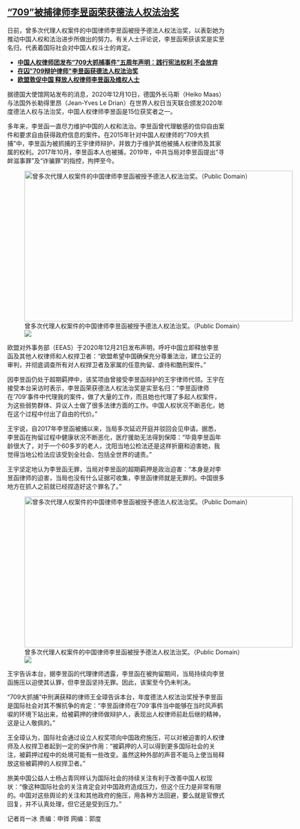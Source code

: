 <!--1610055251000-->
[“709”被捕律师李昱函荣获德法人权法治奖](https://www.rfa.org/mandarin/yataibaodao/renquanfazhi/bx-01072021162804.html)
------

<p>日前，曾多次代理人权案件的中国律师李昱函被授予德法人权法治奖，以表彰她为推动中国人权和法治进步所做出的努力。有关人士评论说，李昱函荣获该奖是实至名归，代表着国际社会对中国人权斗士的肯定。</p><p></p><ul><li><strong><a href="https://www.rfa.org/mandarin/Xinwen/2-07092020093739.html">中国人权律师团发布“709大抓捕事件”五周年声明：践行宪法权利 不会放弃</a></strong></li><li><strong><a href="https://www.rfa.org/mandarin/Xinwen/wul0107c-01072021070124.html">在囚"709辩护律师"李昱函获德法人权法治奖</a></strong></li><li><strong><a href="https://www.rfa.org/mandarin/yataibaodao/renquanfazhi/cl-12212020133405.html">欧盟敦促中国 释放人权律师李昱函及维权人士</a></strong></li></ul><p></p><p>据德国大使馆网站发布的消息，2020年12月10日，德国外长马斯（Heiko Maas）与法国外长勒得里昂（Jean-Yves Le Drian）在世界人权日当天联合颁发2020年度德法人权与法治奖，中国人权律师李昱函是15位获奖者之一。</p><p>多年来，李昱函一直尽力维护中国的人权和法治。李昱函曾代理敏感的信仰自由案件和要求自由获得政府信息的案件。在2015年针对中国人权律师的“709大抓捕”中，李昱函为被抓捕的王宇律师辩护，并致力于维护其他被捕人权律师及其家属的权利。2017年10月，李昱函本人也被捕，2019年，中共当局对李昱函提出“寻衅滋事罪”及“诈骗罪”的指控，拘押至今。</p><p><figure class="image-richtext image-inline captioned" style="width:622px;"><img alt="曾多次代理人权案件的中国律师李昱函被授予德法人权法治奖。（Public Domain）" height="349" src="https://www.rfa.org/mandarin/yataibaodao/renquanfazhi/bx-01072021162804.html/social_media.jpg/@@images/8fcdfb3d-4dce-46bb-8c2d-740bc972fa1c.jpeg" title="2" width="622"/><figcaption class="image-caption">曾多次代理人权案件的中国律师李昱函被授予德法人权法治奖。（Public Domain）</figcaption><small></small><div id="zoomattribute"><a data-caption="曾多次代理人权案件的中国律师李昱函被授予德法人权法治奖。（Public Domain）" data-fancybox="" href="https://www.rfa.org/mandarin/yataibaodao/renquanfazhi/bx-01072021162804.html/social_media.jpg" id="single_image" title="曾多次代理人权案件的中国律师李昱函被授予德法人权法治奖。（Public Domain）"><img src="/++plone++rfa-resources/img/icon-zoom.png"/></a></div></figure></p><p>欧盟对外事务部（EEAS）于2020年12月21日发布声明，呼吁中国立即释放李昱函及其他人权律师和人权捍卫者：“欧盟希望中国确保充分尊重法治，建立公正的审判，并彻底调查所有对人权捍卫者及家属的任意拘留、虐待和酷刑案件。”</p><p>因李昱函仍处于超期羁押中，该奖项由曾接受李昱函辩护的王宇律师代领。王宇在接受本台采访时表示，李昱函荣获德法人权法治奖是实至名归：“李昱函律师在‘709’事件中代理我的案件，做了大量的工作，而且她也代理了多起人权案件，为这些弱势群体、异议人士做了很多法律方面的工作。中国人权状况不断恶化，她在这个过程中付出了自由的代价。”</p><p>王宇说，自2017年李昱函被捕以来，当局多次延迟开庭并驳回会见申请。据悉，李昱函在拘留过程中健康状况不断恶化，医疗援助无法得到保障：“毕竟李昱函年龄很大了，对于一个60多岁的老人，沈阳当地公检法还是这样折磨和迫害她，我觉得当地公检法应该受到全社会、包括全世界的谴责。”</p><p>王宇坚定地认为李昱函无罪，当局对李昱函的超期羁押是政治迫害：“本身是对李昱函律师的迫害，当局也没有什么证据可收集，李昱函律师就是无罪的。中国很多地方在抓人之前就已经捏造好这个罪名了。”</p><p><figure class="image-richtext image-inline captioned" style="width:622px;"><img alt="曾多次代理人权案件的中国律师李昱函被授予德法人权法治奖。（Public Domain）" height="350" src="https://www.rfa.org/mandarin/yataibaodao/renquanfazhi/bx-01072021162804.html/image.jpg/@@images/8e14a8c4-e8d6-493b-a0bf-2160cbef1898.jpeg" title="3" width="622"/><figcaption class="image-caption">曾多次代理人权案件的中国律师李昱函被授予德法人权法治奖。（Public Domain）</figcaption><small></small><div id="zoomattribute"><a data-caption="曾多次代理人权案件的中国律师李昱函被授予德法人权法治奖。（Public Domain）" data-fancybox="" href="https://www.rfa.org/mandarin/yataibaodao/renquanfazhi/bx-01072021162804.html/image.jpg" id="single_image" title="曾多次代理人权案件的中国律师李昱函被授予德法人权法治奖。（Public Domain）"><img src="/++plone++rfa-resources/img/icon-zoom.png"/></a></div></figure></p><p>王宇告诉本台，据李昱函的代理律师透露，李昱函在被拘留期间，当局持续向李昱函施压以迫使其认罪，但李昱函坚持无罪。因此，该案至今仍未判决。</p><p>“709大抓捕”中刑满获释的律师王全璋告诉本台，年度德法人权法治奖授予李昱函是国际社会对其不懈抗争的肯定：“李昱函律师在‘709’事件当中能够在当时风声鹤唳的环境下站出来，给被羁押的律师做辩护人，表现出人权律师前赴后继的精神，这是让人敬佩的。”</p><p>王全璋认为，国际社会通过设立人权奖项向中国政府施压，可以对被迫害的人权律师及人权捍卫者起到一定的保护作用：“被羁押的人可以得到更多国际社会的关注，被羁押过程中的处境可能有一些改变。虽然这种外部的声音不能马上使当局释放这些被羁押的人权捍卫者。”</p><p>旅美中国公益人士杨占青同样认为国际社会的持续关注有利于改善中国人权现状：“像这种国际社会的关注肯定会对中国政府造成压力，但这个压力是非常有限的。中国对这些舆论的关注和其他政府的施压，用各种方法回避，要么就是官僚式回复，并不认真处理，但它还是受到压力。”</p><p>记者肖一冰 责编：申铧 网编：郭度</p>
